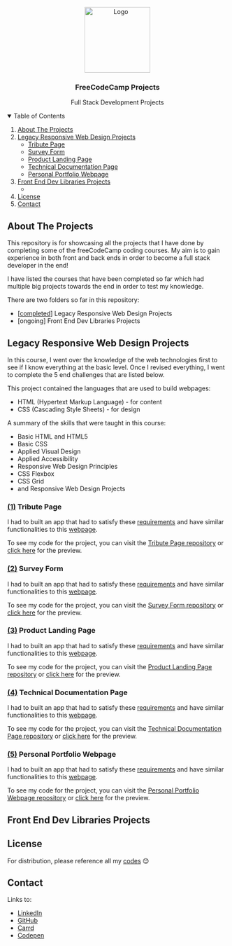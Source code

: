 <!-- PROJECT LOGO -->

<p align="center">
  <a href="https://github.com/mahlaNasr/nao_robot_project">
    <img src="nao_logo.png" alt="Logo" width="150" height="150">
  </a>
  <h3 align="center">FreeCodeCamp Projects</h3>
  <p align="center">
    Full Stack Development Projects
  </p>
</p>


<details open="open">
  <summary>Table of Contents</summary>
  <ol>
    <li><a href="#about-the-projects">About The Projects</a></li>
    <li>
      <a href="#legacy-responsive-web-design-projects">Legacy Responsive Web Design Projects</a>
      <ul>
        <li><a href="#1-tribute-page">Tribute Page</a></li>
        <li><a href="#2-survey-form">Survey Form</a></li>
        <li><a href="#3-product-landing-page">Product Landing Page</a></li>
        <li><a href="#4-technical-documentation-page">Technical Documentation Page</a></li>
        <li><a href="#5-personal-portfolio-webpage">Personal Portfolio Webpage</a></li>
      </ul>
    </li>
    <li>
      <a href="#front-end-dev-libraries-projects">Front End Dev Libraries Projects</a>
      <ul>
        <li><a href="#"></a></li>
      </ul>
    </li>
    <li><a href="#license">License</a></li>
    <li><a href="#contact">Contact</a></li>
  </ol>
</details>


<!-- ABOUT THE PROJECT -->
## About The Projects

This repository is for showcasing all the projects that I have done by completing some of the freeCodeCamp coding courses. My aim is to gain experience in both front and back ends in order to become a full stack developer in the end!

I have listed the courses that have been completed so far which had multiple big projects towards the end in order to test my knowledge.

There are two folders so far in this repository:
* [[completed](https://www.freecodecamp.org/certification/fcc30cc2cbc-3d66-4eae-8983-d9e46ec37056/responsive-web-design)] Legacy Responsive Web Design Projects 
* [ongoing] Front End Dev Libraries Projects 


<!-- 
This project proposes a system where humanoid robot, NAO, uses scanned QR code ticket information to form simple conversations with the visitors at the [**the National Portrait Gallery**](https://www.nationalgallery.org.uk/whats-on/national-gallery-x) art museum. -->




<!-- Legacy Responsive Web Design Projects -->
## Legacy Responsive Web Design Projects 

In this course, I went over the knowledge of the web technologies first to see if I know everything at the basic level. Once I revised everything, I went to complete the 5 end challenges that are listed below.

This project contained the languages that are used to build webpages: 
* HTML (Hypertext Markup Language) - for content
* CSS (Cascading Style Sheets) - for design

A summary of the skills that were taught in this course:
* Basic HTML and HTML5
* Basic CSS
* Applied Visual Design
* Applied Accessibility
* Responsive Web Design Principles
* CSS Flexbox 
* CSS Grid
* and Responsive Web Design Projects




### [(1)](https://codepen.io/mahlanasr/full/WNMbzdB) Tribute Page

I had to built an app that had to satisfy these [requirements](https://www.freecodecamp.org/learn/responsive-web-design/responsive-web-design-projects/build-a-tribute-page) and have similar functionalities to this [webpage](https://tribute-page.freecodecamp.rocks/).

To see my code for the project, you can visit the [Tribute Page repository](https://github.com/mahlaNasr/FreeCodeCamp_Projects/tree/main/Legacy_Responsive_Web_Design_Projects/tribute_page_project) or [click here](https://codepen.io/mahlanasr/full/WNMbzdB) for the preview.


### [(2)](https://codepen.io/mahlanasr/full/abqzRrz) Survey Form

I had to built an app that had to satisfy these [requirements](https://www.freecodecamp.org/learn/responsive-web-design/responsive-web-design-projects/build-a-survey-form) and have similar functionalities to this [webpage](https://survey-form.freecodecamp.rocks/).

To see my code for the project, you can visit the [Survey Form repository](https://github.com/mahlaNasr/FreeCodeCamp_Projects/tree/main/Legacy_Responsive_Web_Design_Projects/survey-form-project) or [click here](https://codepen.io/mahlanasr/full/abqzRrz) for the preview.


### [(3)](https://codepen.io/mahlanasr/full/WNMvpdr) Product Landing Page

I had to built an app that had to satisfy these [requirements](https://www.freecodecamp.org/learn/responsive-web-design/responsive-web-design-projects/build-a-product-landing-page) and have similar functionalities to this [webpage](https://product-landing-page.freecodecamp.rocks/).

To see my code for the project, you can visit the [Product Landing Page repository](https://github.com/mahlaNasr/FreeCodeCamp_Projects/tree/main/Legacy_Responsive_Web_Design_Projects/landing_page_project) or [click here](https://codepen.io/mahlanasr/full/WNMvpdr) for the preview.

### [(4)](https://codepen.io/mahlanasr/full/qBxOWeB) Technical Documentation Page

I had to built an app that had to satisfy these [requirements](https://www.freecodecamp.org/learn/responsive-web-design/responsive-web-design-projects/build-a-technical-documentation-page) and have similar functionalities to this [webpage](https://technical-documentation-page.freecodecamp.rocks/).

To see my code for the project, you can visit the [Technical Documentation Page repository](https://github.com/mahlaNasr/FreeCodeCamp_Projects/tree/main/Legacy_Responsive_Web_Design_Projects/tech_doc_page_project) or [click here](https://codepen.io/mahlanasr/full/qBxOWeB) for the preview.


### [(5)](https://codepen.io/mahlanasr/full/bGLqVvy) Personal Portfolio Webpage

I had to built an app that had to satisfy these [requirements](https://www.freecodecamp.org/learn/responsive-web-design/responsive-web-design-projects/build-a-personal-portfolio-webpage) and have similar functionalities to this [webpage](https://personal-portfolio.freecodecamp.rocks/).

To see my code for the project, you can visit the [Personal Portfolio Webpage repository](https://github.com/mahlaNasr/FreeCodeCamp_Projects/tree/main/Legacy_Responsive_Web_Design_Projects/personal_portfolio_webpage) or [click here](https://codepen.io/mahlanasr/full/bGLqVvy) for the preview.



<!-- Front End Dev Libraries Projects -->
## Front End Dev Libraries Projects





<!-- LICENSE -->
## License 

For distribution, please reference all my [codes](https://github.com/mahlaNasr/FreeCodeCamp_Projects) 😊


<!-- CONTACT -->
## Contact 

Links to: 
* [LinkedIn](https://www.linkedin.com/in/mahla-nasrollahi-0bb679163)
* [GitHub](https://github.com/mahlaNasr/) 
* [Carrd](https://mahla-nasrollahi.carrd.co/)
* [Codepen](https://codepen.io/your-work)

